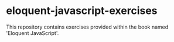 # eloquent-javascript-exercises
This repository contains exercises provided within the book named 'Eloquent JavaScript'. 
